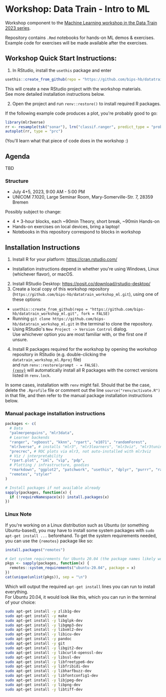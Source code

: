 # Workshop: Data Train - Intro to ML

<!-- badges: start -->
<!-- badges: end -->

Workshop component to the [Machine Learning workshop in the Data Train
2023 series](https://www.bremen-research.de/data-train/courses/course-catalogue/course-details?event_id=44).

Repository contains `.Rmd` notebooks for hands-on ML demos & exercises.  
Example code for exercises will be made available after the exercises.

## Workshop Quick Start Instructions:

1. In RStudio, install the `usethis` package and enter

```r
usethis::create_from_github(repo = "https://github.com/bips-hb/datatrain_workshop_ml.git", fork = FALSE)
```

This will create a new RStudio project with the workshop materials.  
See more detailed installation instructions below.

2. Open the project and run `renv::restore()` to install required R packages.

If the following example code produces a plot, you're probably good to go:

```r
library(mlr3verse)
rr <- resample(tsk("sonar"), lrn("classif.ranger", predict_type = "prob"), rsmp("bootstrap", repeats = 5))
autoplot(rr, type = "prc")
```

(You'll learn what that piece of code does in the workshop :)

## Agenda

TBD

### Structure

- July 4+5, 2023, 9:00 AM - 5:00 PM
- UNICOM 7.1020, Large Seminar Room, Mary-Somerville-Str. 7, 28359 Bremen

Possibly subject to change: 

- 4 * 3-hour blocks, each ~90min Theory, short break, ~90min Hands-on
- Hands-on exercises on local devices, bring a laptop!
- Notebooks in this repository correspond to blocks in workshop

## Installation Instructions

1. Install R for your platform: https://cran.rstudio.com/
  - Installation instructions depend in whether you're using Windows, Linux (whichever flavor), or macOS.
2. Install RStudio Desktop: https://posit.co/download/rstudio-desktop/
3. Create a local copy of this workshop repository (`https://github.com/bips-hb/datatrain_workshop_ml.git`), using one of these options:
  - `usethis::create_from_github(repo = "https://github.com/bips-hb/datatrain_workshop_ml.git", fork = FALSE)`
  - Running `git clone https://github.com/bips-hb/datatrain_workshop_ml.git` in the terminal to clone the repository.
  - Using RStudio's `New Project -> Version Control` dialog.  
  Use whichever option you are most familiar with, or the first one if unsure.

4. Install R packages required for the workshop by opening the workshop repository in RStudio (e.g. double-clicking the `datatrain_workshop_ml.Rproj` file)  
and run `renv::restore(prompt - = FALSE)`.  
[`{renv}`](https://rstudio.github.io/renv/) will automatically install all R packages with the correct versions listed in `renv.lock`.

In some cases, installation with `renv` might fail.
Should that be the case, delete the `.Rprofile` file or comment out the line `source("renv/activate.R")` in that file, and then refer to the manual package installation instructions below.

### Manual package installation instructions 

```r
packages <- c(
  # Data
  "palmerpenguins", "mlr3data",
  # Learner backends
  "ranger", "xgboost", "kknn", "rpart", "e1071", "randomForest",
  "mlr3verse", # installs "mlr3", "mlr3learners", "mlr3viz", "mlr3tuning" ...
  "precrec", # ROC plots via mlr3, not auto-installed with mlr3viz
  # Viz / interpretability
  "rpart.plot", "iml", "vip", "pdp",
  # Plotting / infrastructure, goodies
  "rmarkdown", "ggplot2", "patchwork", "usethis", "dplyr", "purrr", "ragg",
  "remotes", "styler"
)

# Install packages if not available already
sapply(packages, function(x) {
  if (!requireNamespace(x)) install.packages(x)
})
```

### Linux Note

If you're working on a Linux distribution such as Ubuntu (or something Ubuntu-based),
you may have to install some system packages with `sudo apt-get install ...` beforehand.
To get the system requirements needed, you can use the `{remotes}` package like so:

```r
install.packages("remotes")

# Get system requirements for Ubuntu 20.04 (the package names likely won't differ between releases)
pkgs <- sapply(packages, function(x) {
  remotes::system_requirements("ubuntu-20.04", package = x)
})
cat(unique(unlist(pkgs)), sep = "\n")
```

Which will output the required `apt-get install` lines you can run to install everything.  
For Ubuntu 20.04, it would look like this, which you can run in the terminal of your choice:

```sh
sudo apt-get install -y zlib1g-dev
sudo apt-get install -y make
sudo apt-get install -y libglpk-dev
sudo apt-get install -y libgmp3-dev
sudo apt-get install -y libxml2-dev
sudo apt-get install -y libicu-dev
sudo apt-get install -y pandoc
sudo apt-get install -y git
sudo apt-get install -y libgit2-dev
sudo apt-get install -y libcurl4-openssl-dev
sudo apt-get install -y libssl-dev
sudo apt-get install -y libfreetype6-dev
sudo apt-get install -y libfribidi-dev
sudo apt-get install -y libharfbuzz-dev
sudo apt-get install -y libfontconfig1-dev
sudo apt-get install -y libjpeg-dev
sudo apt-get install -y libpng-dev
sudo apt-get install -y libtiff-dev
```
